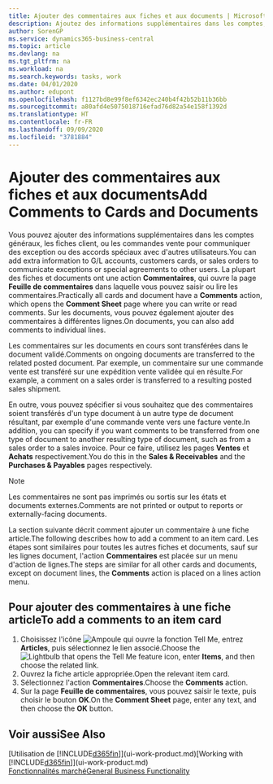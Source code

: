 ```yaml
---
title: Ajouter des commentaires aux fiches et aux documents | Microsoft Docs
description: Ajoutez des informations supplémentaires dans les comptes, les fiches client, ou les commandes vente pour communiquer des accords, tels qu'un prix spécial ou un mode de livraison, pour d'autres utilisateurs.
author: SorenGP
ms.service: dynamics365-business-central
ms.topic: article
ms.devlang: na
ms.tgt_pltfrm: na
ms.workload: na
ms.search.keywords: tasks, work
ms.date: 04/01/2020
ms.author: edupont
ms.openlocfilehash: f1127bd8e99f8ef6342ec240b4f42b52b11b36bb
ms.sourcegitcommit: a80afd4e5075018716efad76d82a54e158f1392d
ms.translationtype: HT
ms.contentlocale: fr-FR
ms.lasthandoff: 09/09/2020
ms.locfileid: "3781884"
---
```

# <a name="add-comments-to-cards-and-documents"></a><span data-ttu-id="cdd05-103">Ajouter des commentaires aux fiches et aux documents</span><span class="sxs-lookup"><span data-stu-id="cdd05-103">Add Comments to Cards and Documents</span></span>
<span data-ttu-id="cdd05-104">Vous pouvez ajouter des informations supplémentaires dans les comptes généraux, les fiches client, ou les commandes vente pour communiquer des exception ou des accords spéciaux avec d'autres utilisateurs.</span><span class="sxs-lookup"><span data-stu-id="cdd05-104">You can add extra information to G/L accounts, customers cards, or sales orders to communicate exceptions or special agreements to other users.</span></span>
<span data-ttu-id="cdd05-105">La plupart des fiches et documents ont une action **Commentaires**, qui ouvre la page **Feuille de commentaires** dans laquelle vous pouvez saisir ou lire les commentaires.</span><span class="sxs-lookup"><span data-stu-id="cdd05-105">Practically all cards and document have a **Comments** action, which opens the **Comment Sheet** page where you can write or read comments.</span></span> <span data-ttu-id="cdd05-106">Sur les documents, vous pouvez également ajouter des commentaires à différentes lignes.</span><span class="sxs-lookup"><span data-stu-id="cdd05-106">On documents, you can also add comments to individual lines.</span></span>

<span data-ttu-id="cdd05-107">Les commentaires sur les documents en cours sont transférées dans le document validé.</span><span class="sxs-lookup"><span data-stu-id="cdd05-107">Comments on ongoing documents are transferred to the related posted document.</span></span> <span data-ttu-id="cdd05-108">Par exemple, un commentaire sur une commande vente est transféré sur une expédition vente validée qui en résulte.</span><span class="sxs-lookup"><span data-stu-id="cdd05-108">For example, a comment on a sales order is transferred to a resulting posted sales shipment.</span></span>

<span data-ttu-id="cdd05-109">En outre, vous pouvez spécifier si vous souhaitez que des commentaires soient transférés d'un type document à un autre type de document résultant, par exemple d'une commande vente vers une facture vente.</span><span class="sxs-lookup"><span data-stu-id="cdd05-109">In addition, you can specify if you want comments to be transferred from one type of document to another resulting type of document, such as from a sales order to a sales invoice.</span></span> <span data-ttu-id="cdd05-110">Pour ce faire, utilisez les pages **Ventes** et **Achats** respectivement.</span><span class="sxs-lookup"><span data-stu-id="cdd05-110">You do this in the **Sales & Receivables** and the **Purchases & Payables** pages respectively.</span></span>

> [!NOTE]
> <span data-ttu-id="cdd05-111">Les commentaires ne sont pas imprimés ou sortis sur les états et documents externes.</span><span class="sxs-lookup"><span data-stu-id="cdd05-111">Comments are not printed or output to reports or externally-facing documents.</span></span>

<span data-ttu-id="cdd05-112">La section suivante décrit comment ajouter un commentaire à une fiche article.</span><span class="sxs-lookup"><span data-stu-id="cdd05-112">The following describes how to add a comment to an item card.</span></span> <span data-ttu-id="cdd05-113">Les étapes sont similaires pour toutes les autres fiches et documents, sauf sur les lignes document, l'action **Commentaires** est placée sur un menu d'action de lignes.</span><span class="sxs-lookup"><span data-stu-id="cdd05-113">The steps are similar for all other cards and documents, except on document lines, the **Comments** action is placed on a lines action menu.</span></span>

## <a name="to-add-a-comments-to-an-item-card"></a><span data-ttu-id="cdd05-114">Pour ajouter des commentaires à une fiche article</span><span class="sxs-lookup"><span data-stu-id="cdd05-114">To add a comments to an item card</span></span>
1. <span data-ttu-id="cdd05-115">Choisissez l'icône ![Ampoule qui ouvre la fonction Tell Me](media/ui-search/search_small.png "Dites-moi ce que vous voulez faire"), entrez **Articles**, puis sélectionnez le lien associé.</span><span class="sxs-lookup"><span data-stu-id="cdd05-115">Choose the ![Lightbulb that opens the Tell Me feature](media/ui-search/search_small.png "Tell me what you want to do") icon, enter **Items**, and then choose the related link.</span></span>
2. <span data-ttu-id="cdd05-116">Ouvrez la fiche article appropriée.</span><span class="sxs-lookup"><span data-stu-id="cdd05-116">Open the relevant item card.</span></span>
3. <span data-ttu-id="cdd05-117">Sélectionnez l'action **Commentaires**.</span><span class="sxs-lookup"><span data-stu-id="cdd05-117">Choose the **Comments** action.</span></span>
4. <span data-ttu-id="cdd05-118">Sur la page **Feuille de commentaires**, vous pouvez saisir le texte, puis choisir le bouton **OK**.</span><span class="sxs-lookup"><span data-stu-id="cdd05-118">On the **Comment Sheet** page, enter any text, and then choose the **OK** button.</span></span>

## <a name="see-also"></a><span data-ttu-id="cdd05-119">Voir aussi</span><span class="sxs-lookup"><span data-stu-id="cdd05-119">See Also</span></span>
<span data-ttu-id="cdd05-120">[Utilisation de [!INCLUDE[d365fin](includes/d365fin_md.md)]](ui-work-product.md)</span><span class="sxs-lookup"><span data-stu-id="cdd05-120">[Working with [!INCLUDE[d365fin](includes/d365fin_md.md)]](ui-work-product.md)</span></span>  
[<span data-ttu-id="cdd05-121">Fonctionnalités marché</span><span class="sxs-lookup"><span data-stu-id="cdd05-121">General Business Functionality</span></span>](ui-across-business-areas.md)
